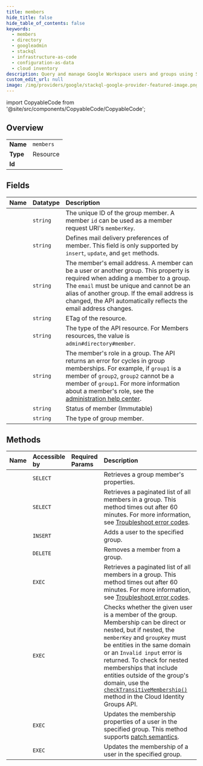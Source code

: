```yaml
---
title: members
hide_title: false
hide_table_of_contents: false
keywords:
  - members
  - directory
  - googleadmin    
  - stackql
  - infrastructure-as-code
  - configuration-as-data
  - cloud inventory
description: Query and manage Google Workspace users and groups using SQL.
custom_edit_url: null
image: /img/providers/google/stackql-google-provider-featured-image.png
---
```


import CopyableCode from '@site/src/components/CopyableCode/CopyableCode';




## Overview
<table><tbody>
<tr><td><b>Name</b></td><td><code>members</code></td></tr>
<tr><td><b>Type</b></td><td>Resource</td></tr>
<tr><td><b>Id</b></td><td><CopyableCode code="googleadmin.directory.members" /></td></tr>
</tbody></table>

## Fields
| Name | Datatype | Description |
|:-----|:---------|:------------|
| <CopyableCode code="id" /> | `string` | The unique ID of the group member. A member `id` can be used as a member request URI's `memberKey`. |
| <CopyableCode code="delivery_settings" /> | `string` | Defines mail delivery preferences of member. This field is only supported by `insert`, `update`, and `get` methods. |
| <CopyableCode code="email" /> | `string` | The member's email address. A member can be a user or another group. This property is required when adding a member to a group. The `email` must be unique and cannot be an alias of another group. If the email address is changed, the API automatically reflects the email address changes. |
| <CopyableCode code="etag" /> | `string` | ETag of the resource. |
| <CopyableCode code="kind" /> | `string` | The type of the API resource. For Members resources, the value is `admin#directory#member`. |
| <CopyableCode code="role" /> | `string` | The member's role in a group. The API returns an error for cycles in group memberships. For example, if `group1` is a member of `group2`, `group2` cannot be a member of `group1`. For more information about a member's role, see the [administration help center](https://support.google.com/a/answer/167094). |
| <CopyableCode code="status" /> | `string` | Status of member (Immutable) |
| <CopyableCode code="type" /> | `string` | The type of group member. |
## Methods
| Name | Accessible by | Required Params | Description |
|:-----|:--------------|:----------------|:------------|
| <CopyableCode code="get" /> | `SELECT` | <CopyableCode code="groupKey, memberKey" /> | Retrieves a group member's properties. |
| <CopyableCode code="list" /> | `SELECT` | <CopyableCode code="groupKey" /> | Retrieves a paginated list of all members in a group. This method times out after 60 minutes. For more information, see [Troubleshoot error codes](https://developers.google.com/admin-sdk/directory/v1/guides/troubleshoot-error-codes). |
| <CopyableCode code="insert" /> | `INSERT` | <CopyableCode code="groupKey" /> | Adds a user to the specified group. |
| <CopyableCode code="delete" /> | `DELETE` | <CopyableCode code="groupKey, memberKey" /> | Removes a member from a group. |
| <CopyableCode code="_list" /> | `EXEC` | <CopyableCode code="groupKey" /> | Retrieves a paginated list of all members in a group. This method times out after 60 minutes. For more information, see [Troubleshoot error codes](https://developers.google.com/admin-sdk/directory/v1/guides/troubleshoot-error-codes). |
| <CopyableCode code="hasMember" /> | `EXEC` | <CopyableCode code="groupKey, memberKey" /> | Checks whether the given user is a member of the group. Membership can be direct or nested, but if nested, the `memberKey` and `groupKey` must be entities in the same domain or an `Invalid input` error is returned. To check for nested memberships that include entities outside of the group's domain, use the [`checkTransitiveMembership()`](https://cloud.google.com/identity/docs/reference/rest/v1/groups.memberships/checkTransitiveMembership) method in the Cloud Identity Groups API. |
| <CopyableCode code="patch" /> | `EXEC` | <CopyableCode code="groupKey, memberKey" /> | Updates the membership properties of a user in the specified group. This method supports [patch semantics](/admin-sdk/directory/v1/guides/performance#patch). |
| <CopyableCode code="update" /> | `EXEC` | <CopyableCode code="groupKey, memberKey" /> | Updates the membership of a user in the specified group. |
